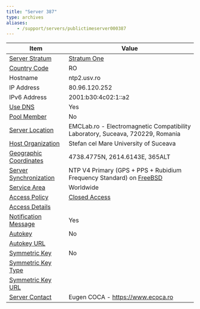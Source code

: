 ```yaml
---
title: "Server 387"
type: archives
aliases:
    - /support/servers/publictimeserver000387
---
```


| Item | Value |
| ----- | ----- |
| [Server Stratum](/support/servers/serverstratum) | [Stratum One](/support/servers/stratumonetimeservers) |
| [Country Code](/support/servers/countrycode) | RO |
| Hostname |  ntp2.usv.ro |
| IP Address |  80.96.120.252 |
| IPv6 Address |  2001:b30:4c02:1::a2 |
| [Use DNS](/support/servers/usedns) | Yes |
| [Pool Member](/support/servers/poolmember) | No |
| [Server Location](/support/servers/serverlocation) |  EMCLab.ro - Electromagnetic Compatibility Laboratory, Suceava, 720229, Romania  |
| [Host Organization](/support/servers/hostorganization) |  Stefan cel Mare University of Suceava |
| [ Geographic Coordinates](/support/servers/geographiccoordinates) |  4738.4775N, 2614.6143E, 365ALT |
| [Server Synchronization](/support/servers/serversynchronization) |  NTP V4 Primary (GPS + PPS + Rubidium Frequency Standard) on [FreeBSD](https://www.freebsd.org)  |
| [Service Area](/support/servers/servicearea) | Worldwide |
| [Access Policy](/support/servers/accesspolicy) | [Closed Access](/support/servers/closedaccess) |
| [Access Details](/support/servers/accessdetails) |  |
| [Notification Message](/support/servers/notificationmessage) | Yes |
| [Autokey](/support/servers/autokey) | No |
| [Autokey URL](/support/servers/autokeyurl) | |
| [Symmetric Key](/support/servers/symmetrickey) | No |
| [Symmetric Key Type](/support/servers/symmetrickeytype) | |
| [Symmetric Key URL](/support/servers/symmetrickeyurl) | |
| [Server Contact](/support/servers/servercontact) | Eugen COCA - https://www.ecoca.ro |
